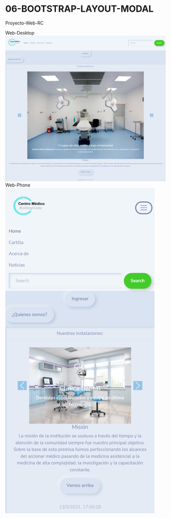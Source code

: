 # 06-BOOTSTRAP-LAYOUT-MODAL
 Proyecto-Web-RC

Web-Desktop
![](https://github.com/EricERodriguez/06-BOOTSTRAP-LAYAOUT-MODAL/blob/main/asset/image/github/web-desktop.png?raw=true)
Web-Phone
![](https://github.com/EricERodriguez/06-BOOTSTRAP-LAYAOUT-MODAL/blob/main/asset/image/github/web-phone.png?raw=true)
